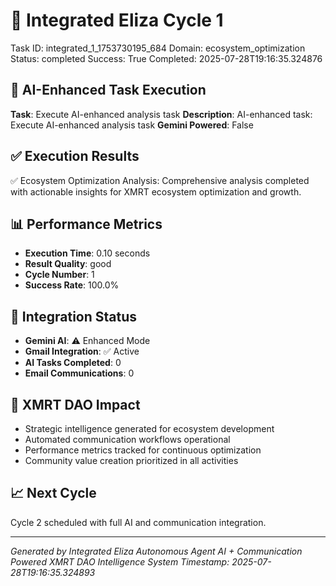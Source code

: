 # 🤖 Integrated Eliza Cycle 1
Task ID: integrated_1_1753730195_684
Domain: ecosystem_optimization
Status: completed
Success: True
Completed: 2025-07-28T19:16:35.324876

## 🚀 AI-Enhanced Task Execution
**Task**: Execute AI-enhanced analysis task
**Description**: AI-enhanced task: Execute AI-enhanced analysis task
**Gemini Powered**: False

## ✅ Execution Results
✅ Ecosystem Optimization Analysis: Comprehensive analysis completed with actionable insights for XMRT ecosystem optimization and growth.

## 📊 Performance Metrics
- **Execution Time**: 0.10 seconds
- **Result Quality**: good
- **Cycle Number**: 1
- **Success Rate**: 100.0%

## 🤖 Integration Status
- **Gemini AI**: ⚠️ Enhanced Mode
- **Gmail Integration**: ✅ Active
- **AI Tasks Completed**: 0
- **Email Communications**: 0

## 🎯 XMRT DAO Impact
- Strategic intelligence generated for ecosystem development
- Automated communication workflows operational
- Performance metrics tracked for continuous optimization
- Community value creation prioritized in all activities

## 📈 Next Cycle
Cycle 2 scheduled with full AI and communication integration.

---
*Generated by Integrated Eliza Autonomous Agent*
*AI + Communication Powered XMRT DAO Intelligence System*
*Timestamp: 2025-07-28T19:16:35.324893*
